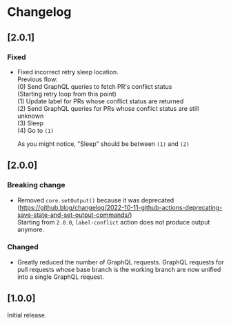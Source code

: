 # Changelog

## [2.0.1]
### Fixed
- Fixed incorrect retry sleep location.  
  Previous flow:  
  (0) Send GraphQL queries to fetch PR's conflict status  
  (Starting retry loop from this point)  
  (1) Update label for PRs whose conflict status are returned  
  (2) Send GraphQL queries for PRs whose conflict status are still unknown  
  (3) Sleep  
  (4) Go to `(1)`  

  As you might notice, "Sleep" should be between `(1)` and `(2)`

## [2.0.0]
### Breaking change
- Removed `core.setOutput()` because it was deprecated
  (https://github.blog/changelog/2022-10-11-github-actions-deprecating-save-state-and-set-output-commands/)  
  Starting from `2.0.0`, `label-conflict` action does not produce output anymore.

### Changed
- Greatly reduced the number of GraphQL requests.
  GraphQL requests for pull requests whose base branch is the working branch are now unified
  into a single GraphQL request. 

## [1.0.0]
Initial release.
